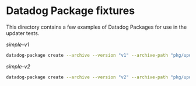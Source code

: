 # Datadog Package fixtures

This directory contains a few examples of Datadog Packages for use in the
updater tests.

*simple-v1*
```bash
datadog-package create --archive --version "v1" --archive-path "pkg/updater/fixtures/oci-layout-simple-v1.tar" --package "simple-v1" pkg/updater/fixtures/simple-v1
```

*simple-v2*
```bash
datadog-package create --archive --version "v2" --archive-path "pkg/updater/fixtures/oci-layout-simple-v2.tar" --package "simple-v2" pkg/updater/fixtures/simple-v2
```
